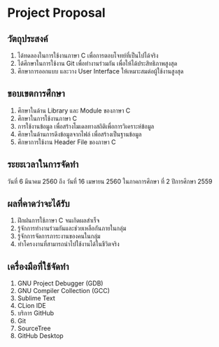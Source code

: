# Project Proposal
## วัตถุประสงค์
1. ได้ทดลองในการใช้งานภาษา C เพื่อการตอบโจทย์ที่เป็นไปได้จริง
2. ได้ศึกษาในการใช้งาน Git เพื่อทำงานร่วมกัน เพื่อให้ได้ประสิทธิภาพสูงสุด
3. ศึกษาการออกแบบ และวาง User Interface ให้เหมาะสมต่อผู้ใช้งานสูงสุด

## ขอบเขตการศึกษา
1. ศึกษาในด้าน Library และ Module ของภาษา C
2. ศึกษาในการใช้งานภาษา C
3. การใช้งานข้อมูล เพื่อสร้างโมเดลทางสถิติเพื่อการวิเคราะห์ข้อมูล
4. ศึกษาในด้านการดึงข้อมูลจากไฟล์ เพื่อสร้างเป็นฐานข้อมูล
5. ศึกษาการใช้งาน Header File ของภาษา C

## ระยะเวลาในการจัดทำ
วันที่ 6 มีนาคม 2560 ถึง วันที่ 16 เมษายน 2560 ในภาคการศึกษา ที่ 2 ปีการศึกษา 2559

## ผลที่คาดว่าจะได้รับ
1. ฝึกฝนการใช้ภาษา C จนเกิดผลสำเร็จ
2. รู้จักการทำงานร่วมกันและช่วยเหลือกันภายในกลุ่ม
3. รู้จักการจัดการภาระงานของคนในกลุ่ม
4. ทำโครงงานที่สามารถนำไปใช้งานได้ในชีวิตจริง

## เครื่องมือที่ใช้จัดทำ
1. GNU Project Debugger (GDB)
2. GNU Compiler Collection (GCC)
3. Sublime Text
4. CLion IDE
5. บริการ GitHub
6. Git
7. SourceTree
8. GitHub Desktop
